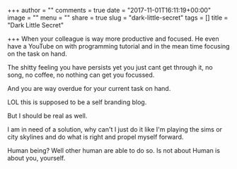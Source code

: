 +++
author = ""
comments = true
date = "2017-11-01T16:11:19+00:00"
image = ""
menu = ""
share = true
slug = "dark-little-secret"
tags = []
title = "Dark Little Secret"

+++
When your colleague is way more productive and focused. He even have a YouTube on with programming tutorial and in the mean time focusing on the task on hand. 

The shitty feeling you have persists yet you just cant get through it, no song, no coffee, no nothing can get you focussed. 

And you are way overdue for your current task on hand. 

LOL this is supposed to be a self branding blog. 

But I should be real as well. 

I am in need of a solution, why can't I just do it like I'm playing the sims or city skylines and do what is right and propel myself forward. 

Human being? Well other human are able to do so. Is not about Human is about you, yourself.
